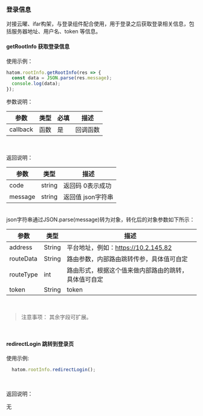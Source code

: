### 登录信息

对接云曜、ifar构架，与登录组件配合使用，用于登录之后获取登录相关信息，包括服务器地址、用户名、token 等信息。

#### getRootInfo 获取登录信息

使用示例：

```javascript
hatom.rootInfo.getRootInfo(res => {
  const data = JSON.parse(res.message);
  console.log(data);
});
```
参数说明：


  | 参数               | 类型  | 必填 | 描述                                                                           |
  | ------------------ | ------ | -------- | ------------------------------------------------------------------------------ |
  | callback           | 函数  | 是 | 回调函数 

&nbsp;


返回说明：

  | 参数 | 类型   | 描述                               |
  | ----- | ------ | ---------------------------------- |
  | code  | string | 返回码  0表示成功 |
  | message  | string | 返回值  json字符串 |

  <br />
  json字符串通过JSON.parse(message)转为对象，转化后的对象参数如下所示：

  | 参数          | 类型   | 描述                                |
  | ------------- | ------ | ----------------------------------- |
  | address       | String | 平台地址，例如：https://10.2.145.82 |
  | routeData     | String | 路由参数，内部路由跳转传参，具体值可自定                  |
  | routeType     | int | 路由形式，根据这个值来做内部路由的跳转，具体值可自定                  |
  | token         | String | token                               |

  <br />

> 注意事项： 其余字段可扩展。

&nbsp;

#### redirectLogin 跳转到登录页

使用示例:

```javascript
  hatom.rootInfo.redirectLogin();
```
<br />

返回说明：

  无